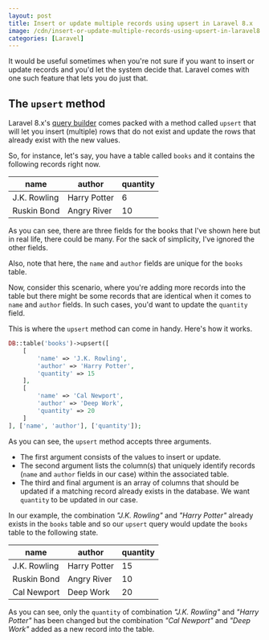 ```yaml
---
layout: post
title: Insert or update multiple records using upsert in Laravel 8.x
image: /cdn/insert-or-update-multiple-records-using-upsert-in-laravel8.png
categories: [Laravel]
---
```


It would be useful sometimes when you're not sure if you want to insert or update records and you'd let the system decide that. Laravel comes with one such feature that lets you do just that.

## The `upsert` method

Laravel 8.x's [query builder](https://laravel.com/docs/8.x/queries) comes packed with a method called `upsert` that will let you insert (multiple) rows that do not exist and update the rows that already exist with the new values.

So, for instance, let's say, you have a table called `books` and it contains the following records right now.

|  name | author  |  quantity |
|---|---|---|
| J.K. Rowling  |  Harry Potter | 6  |
| Ruskin Bond  | Angry River  | 10  |

As you can see, there are three fields for the books that I've shown here but in real life, there could be many. For the sack of simplicity, I've ignored the other fields.

Also, note that here, the `name` and `author` fields are unique for the `books` table.

Now, consider this scenario, where you're adding more records into the table but there might be some records that are identical when it comes to `name` and `author` fields. In such cases, you'd want to update the `quantity` field.

This is where the `upsert` method can come in handy. Here's how it works.

```php
DB::table('books')->upsert([
    [
        'name' => 'J.K. Rowling', 
        'author' => 'Harry Potter', 
        'quantity' => 15
    ],
    [
        'name' => 'Cal Newport', 
        'author' => 'Deep Work', 
        'quantity' => 20
    ]
], ['name', 'author'], ['quantity']);
```

As you can see, the `upsert` method accepts three arguments. 

- The first argument consists of the values to insert or update.
- The second argument lists the column(s) that uniquely identify records (`name` and `author` fields in our case) within the associated table.
- The third and final argument is an array of columns that should be updated if a matching record already exists in the database. We want `quantity` to be updated in our case.

In our example, the combination *"J.K. Rowling"* and *"Harry Potter"* already exists in the `books` table and so our `upsert` query would update the `books` table to the following state.

|  name | author  |  quantity |
|---|---|---|
| J.K. Rowling  |  Harry Potter | 15  |
| Ruskin Bond  | Angry River  | 10  |
| Cal Newport  | Deep Work  | 20  |

As you can see, only the `quantity` of combination *"J.K. Rowling"* and *"Harry Potter"* has been changed but the combination *"Cal Newport"* and *"Deep Work"* added as a new record into the table.